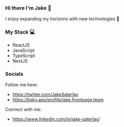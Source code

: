 ### Hi there I'm Jake 👋

I enjoy expanding my horizons with new technologies 🚀

### My Stack 💻
- ReactJS
- JavaScript
- TypeScript
- NextJS

### Socials
Follow me here:
- https://twitter.com/JakeSaterlay
- https://bsky.app/profile/jake.frontpage.team

Connect with me:
- https://www.linkedin.com/in/jake-saterlay/

<!--
**JakeSaterlay/JakeSaterlay** is a ✨ _special_ ✨ repository because its `README.md` (this file) appears on your GitHub profile.

Here are some ideas to get you started:

- 🔭 I’m currently working on ...
- 🌱 I’m currently learning ...
- 👯 I’m looking to collaborate on ...
- 🤔 I’m looking for help with ...
- 💬 Ask me about ...
- 📫 How to reach me: ...
- 😄 Pronouns: ...
- ⚡ Fun fact: ...
-->
